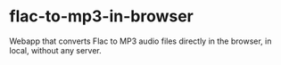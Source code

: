 # flac-to-mp3-in-browser
Webapp that converts Flac to MP3 audio files directly in the browser, in local, without any server.
